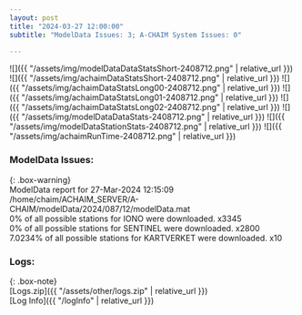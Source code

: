 ```yaml
---
layout: post
title: "2024-03-27 12:00:00"
subtitle: "ModelData Issues: 3; A-CHAIM System Issues: 0"

---
```


![]({{ "/assets/img/modelDataDataStatsShort-2408712.png" | relative_url }})
![]({{ "/assets/img/achaimDataStatsShort-2408712.png" | relative_url }})
![]({{ "/assets/img/achaimDataStatsLong00-2408712.png" | relative_url }})
![]({{ "/assets/img/achaimDataStatsLong01-2408712.png" | relative_url }})
![]({{ "/assets/img/achaimDataStatsLong02-2408712.png" | relative_url }})
![]({{ "/assets/img/modelDataDataStats-2408712.png" | relative_url }})
![]({{ "/assets/img/modelDataStationStats-2408712.png" | relative_url }})
![]({{ "/assets/img/achaimRunTime-2408712.png" | relative_url }})


### ModelData Issues:  
  
{: .box-warning}  
 ModelData report for 27-Mar-2024 12:15:09   
 /home/chaim/ACHAIM_SERVER/A-CHAIM/modelData/2024/087/12/modelData.mat   
 0% of all possible stations for IONO were downloaded. x3345   
 0% of all possible stations for SENTINEL were downloaded. x2800   
 7.0234% of all possible stations for KARTVERKET were downloaded. x10   
  


### Logs:  
  
{: .box-note}  
[Logs.zip]({{ "/assets/other/logs.zip" | relative_url }})  
[Log Info]({{ "/logInfo" | relative_url }})  
